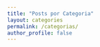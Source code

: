 ```yaml
---
title: "Posts por Categoria"
layout: categories
permalink: /categorias/
author_profile: false
---
```

